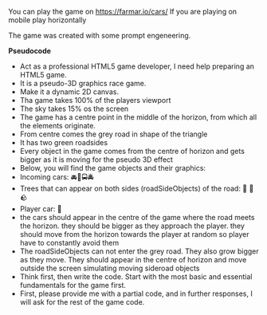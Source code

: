You can play the game on https://farmar.io/cars/
If you are playing on mobile play horizontally

The game was created with some prompt engeneering.

**Pseudocode**
* Act as a professional HTML5 game developer, I need help preparing an HTML5 game.
* It is a pseudo-3D graphics race game.
* Make it a dynamic 2D canvas.
* Tha game takes 100% of the players viewport
* The sky takes 15% os the screen
* The game has a centre point in the middle of the horizon, from which all the elements originate.
* From centre comes the grey road in shape of the triangle
* It has two green roadsides
* Every object in the game comes from the centre of horizon and gets bigger as it is moving for the pseudo 3D effect
* Below, you will find the game objects and their graphics:
* Incoming cars: 🚘🚖🚍🚔
* Trees that can appear on both sides (roadSideObjects) of the road: 🌲 🌳 🪨
* Player car: 🚗
* the cars should appear in the centre of the game where the road meets the horizon. they should be bigger as they approach the player. they should move from the horizon towards the player at random so player have to constantly avoid them
* The roadSideObjects can not enter the grey road. They also grow bigger as they move. They should appear in the centre of horizon and move outside the screen simulating moving sideroad objects
* Think first, then write the code. Start with the most basic and essential fundamentals for the game first.
* First, please provide me with a partial code, and in further responses, I will ask for the rest of the game code.
